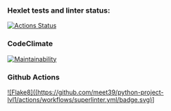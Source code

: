 ### Hexlet tests and linter status:
[![Actions Status](https://github.com/meet39/python-project-lvl1/workflows/hexlet-check/badge.svg)](https://github.com/meet39/python-project-lvl1/actions)
### CodeClimate
[![Maintainability](https://api.codeclimate.com/v1/badges/a99a88d28ad37a79dbf6/maintainability)](https://codeclimate.com/github/codeclimate/codeclimate/maintainability)
### Github Actions
[![Flake8]((https://github.com/meet39/python-project-lvl1/actions/workflows/superlinter.yml/badge.svg)](https://github.com/meet39/python-project-lvl1/actions/workflows/superlinter.yml)]
